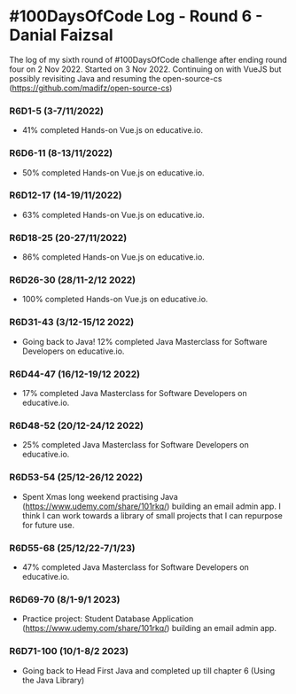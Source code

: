 # #100DaysOfCode Log - Round 6 - Danial Faizsal

The log of my sixth round of #100DaysOfCode challenge after ending round four on 2 Nov 2022. Started on 3 Nov 2022. Continuing on with VueJS but possibly revisiting Java and resuming the open-source-cs (https://github.com/madifz/open-source-cs)

### R6D1-5 (3-7/11/2022)
- 41% completed Hands-on Vue.js on educative.io.

### R6D6-11 (8-13/11/2022)
- 50% completed Hands-on Vue.js on educative.io.

### R6D12-17 (14-19/11/2022)
- 63% completed Hands-on Vue.js on educative.io.

### R6D18-25 (20-27/11/2022)
- 86% completed Hands-on Vue.js on educative.io.

### R6D26-30 (28/11-2/12 2022)
- 100% completed Hands-on Vue.js on educative.io.

### R6D31-43 (3/12-15/12 2022)
- Going back to Java! 12% completed Java Masterclass for Software Developers on educative.io.

### R6D44-47 (16/12-19/12 2022)
- 17% completed Java Masterclass for Software Developers on educative.io.

### R6D48-52 (20/12-24/12 2022)
- 25% completed Java Masterclass for Software Developers on educative.io.

### R6D53-54 (25/12-26/12 2022)
- Spent Xmas long weekend practising Java (https://www.udemy.com/share/101rkq/) building an email admin app. I think I can work towards a library of small projects that I can repurpose for future use.

### R6D55-68 (25/12/22-7/1/23)
- 47% completed Java Masterclass for Software Developers on educative.io.

### R6D69-70 (8/1-9/1 2023)
- Practice project: Student Database Application (https://www.udemy.com/share/101rkq/) building an email admin app. 

### R6D71-100 (10/1-8/2 2023)
- Going back to Head First Java and completed up till chapter 6 (Using the Java Library)
